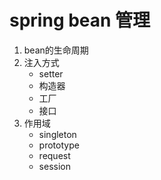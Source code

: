 # spring bean 管理

1. bean的生命周期
2. 注入方式
   - setter
   - 构造器
   - 工厂
   - 接口
3. 作用域
   - singleton
   - prototype
   - request
   - session